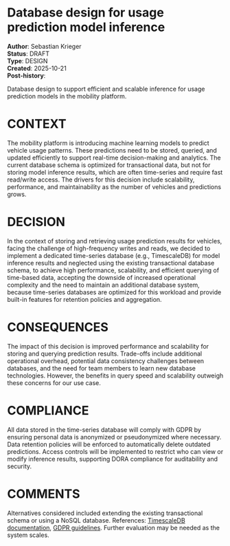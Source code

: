 # Database design for usage prediction model inference

**Author**: Sebastian Krieger<br />
**Status**: DRAFT<br />
**Type**: DESIGN<br />
**Created**: 2025-10-21<br />
**Post-history**:  

Database design to support efficient and scalable inference for usage prediction models in the mobility platform.

# CONTEXT

The mobility platform is introducing machine learning models to predict vehicle usage patterns. These predictions need to be stored, queried, and updated efficiently to support real-time decision-making and analytics. The current database schema is optimized for transactional data, but not for storing model inference results, which are often time-series and require fast read/write access. The drivers for this decision include scalability, performance, and maintainability as the number of vehicles and predictions grows.


# DECISION

In the context of storing and retrieving usage prediction results for vehicles, facing the challenge of high-frequency writes and reads, we decided to implement a dedicated time-series database (e.g., TimescaleDB) for model inference results and neglected using the existing transactional database schema, to achieve high performance, scalability, and efficient querying of time-based data, accepting the downside of increased operational complexity and the need to maintain an additional database system, because time-series databases are optimized for this workload and provide built-in features for retention policies and aggregation.


# CONSEQUENCES

The impact of this decision is improved performance and scalability for storing and querying prediction results. Trade-offs include additional operational overhead, potential data consistency challenges between databases, and the need for team members to learn new database technologies. However, the benefits in query speed and scalability outweigh these concerns for our use case.


# COMPLIANCE

All data stored in the time-series database will comply with GDPR by ensuring personal data is anonymized or pseudonymized where necessary. Data retention policies will be enforced to automatically delete outdated predictions. Access controls will be implemented to restrict who can view or modify inference results, supporting DORA compliance for auditability and security.


# COMMENTS

Alternatives considered included extending the existing transactional schema or using a NoSQL database. References: [TimescaleDB documentation](https://docs.timescale.com/), [GDPR guidelines](https://gdpr.eu/). Further evaluation may be needed as the system scales.
